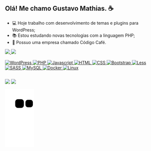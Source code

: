 ## Olá! Me chamo Gustavo Mathias. ☕

- 💻 Hoje trabalho com desenvolvimento de temas e plugins para WordPress;
- 📚 Estou estudando novas tecnologias com a linguagem PHP;
- 👔 Possuo uma empresa chamado Código Café.

<div align="center" style="display: inline-block;">
  <a href="https://github.com/codigocafe">
  <img height="180em" src="https://github-readme-stats.vercel.app/api?username=codigocafe&show_icons=true&theme=dracula&include_all_commits=true&count_private=true"/>
  <img height="180em" src="https://github-readme-stats.vercel.app/api/top-langs/?username=codigocafe&layout=compact&langs_count=7&theme=dracula"/>
</div>

<div style="display: inline_block"><br>
  <img width="40" height="30" alt="WordPress" src="https://cdn.jsdelivr.net/gh/devicons/devicon/icons/wordpress/wordpress-plain.svg" />
  <img width="40" height="30" alt="PHP" src="https://cdn.jsdelivr.net/gh/devicons/devicon/icons/php/php-original.svg" />
  <img width="40" height="30" alt="Javascript" src="https://cdn.jsdelivr.net/gh/devicons/devicon/icons/javascript/javascript-original.svg" />
  <img width="40" height="30" alt="HTML" src="https://cdn.jsdelivr.net/gh/devicons/devicon/icons/html5/html5-original-wordmark.svg" />
  <img width="40" height="30" alt="CSS" src="https://cdn.jsdelivr.net/gh/devicons/devicon/icons/css3/css3-original-wordmark.svg" />
  <img width="40" height="30" alt="Bootstrap" src="https://cdn.jsdelivr.net/gh/devicons/devicon/icons/bootstrap/bootstrap-original.svg" />
  <img width="40" height="30" alt="Less" src="https://cdn.jsdelivr.net/gh/devicons/devicon/icons/less/less-plain-wordmark.svg" />
  <img width="40" height="30" alt="SASS" src="https://cdn.jsdelivr.net/gh/devicons/devicon/icons/sass/sass-original.svg" />
  <img width="40" height="30" alt="MySQL" src="https://cdn.jsdelivr.net/gh/devicons/devicon/icons/mysql/mysql-plain-wordmark.svg" />
  <img width="40" height="30" alt="Docker" src="https://cdn.jsdelivr.net/gh/devicons/devicon/icons/docker/docker-original.svg" />
  <img width="40" height="30" alt="Linux" src="https://cdn.jsdelivr.net/gh/devicons/devicon/icons/linux/linux-original.svg" />
</div>

##

<div> 
  <a href = "mailto:contato@codigo.cafe"><img src="https://img.shields.io/badge/-Gmail-%23333?style=for-the-badge&logo=gmail&logoColor=white" target="_blank"></a>
  <a href="https://www.linkedin.com/in/gustavomathias/" target="_blank"><img src="https://img.shields.io/badge/-LinkedIn-%230077B5?style=for-the-badge&logo=linkedin&logoColor=white" target="_blank"></a> 
 
  ![Snake animation](https://github.com/codigocafe/codigocafe/blob/output/github-contribution-grid-snake.svg)
</div>
